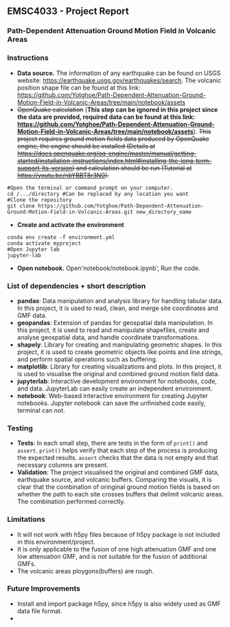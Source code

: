 
## EMSC4033 - Project Report

### Path-Dependent Attenuation Ground Motion Field in Volcanic Areas

### Instructions

- __Data source.__ The information of any earthquake can be found on USGS website: https://earthquake.usgs.gov/earthquakes/search. The volcanic position shape file can be found at this link: https://github.com/Yotghoe/Path-Dependent-Attenuation-Ground-Motion-Field-in-Volcanic-Areas/tree/main/notebook/assets
- ~~OpenQuake calculation~~ (__This step can be ignored in this project since the data are provided, required data can be found at this link: https://github.com/Yotghoe/Path-Dependent-Attenuation-Ground-Motion-Field-in-Volcanic-Areas/tree/main/notebook/assets__). ~~This project requires ground motion fields data produced by OpenQuake engine, the engine should be installed (Details at https://docs.openquake.org/oq-engine/master/manual/getting-started/installation-instructions/index.html#installing-the-long-term-support-lts-version) and calculation should be run (Tutorial at https://youtu.be/nbYBBT8r3N0).~~  
```
#Open the terminal or command prompt on your computer.  
cd /.../directory #Can be replaced by any location you want
#Clone the repository
git clone https://github.com/Yotghoe/Path-Dependent-Attenuation-Ground-Motion-Field-in-Volcanic-Areas.git new_directory_name
```
- __Create and activate the environment__
```
conda env create -f environment.yml
conda activate myproject
#Open Jupyter lab
jupyter-lab
```
- __Open notebook.__ Open'notebook/notebook.ipynb', Run the code.


### List of dependencies + short description


- **pandas**: Data manipulation and analysis library for handling tabular data. In this project, it is used to read, clean, and merge site coordinates and GMF data.
- **geopandas**: Extension of pandas for geospatial data manipulation. In this project, it is used to read and manipulate shapefiles, create and analyse geospatial data, and handle coordinate transformations.
- **shapely**: Library for creating and manipulating geometric shapes. In this project, it is used to create geometric objects like points and line strings, and perform spatial operations such as buffering.
- **matplotlib**: Library for creating visualizations and plots. In this project, it is used to visualise the original and combined ground motion field data.
- **jupyterlab**: Interactive development environment for notebooks, code, and data. JupyterLab can easily create an independent environment.
- **notebook**: Web-based interactive environment for creating Jupyter notebooks. Jupyter notebook can save the unfinished code easily, terminal can not.


### Testing

- **Tests**: In each small step, there are tests in the form of `print()` and `assert`. `print()` helps verify that each step of the process is producing the expected results. `assert` checks that the data is not empty and that necessary columns are present.
- **Validation**: The project visualised the original and combined GMF data, earthquake source, and volcanic buffers. Comparing the visuals, it is clear that the combination of oringinal ground motion fields is based on whether the path to each site crosses buffers that delimit volcanic areas. The combination performed correctly.


### Limitations

- It will not work with h5py files because of h5py package is not included in this environment/project.
- It is only applicable to the fusion of one high attenuation GMF and one low attenuation GMF, and is not suitable for the fusion of additional GMFs.
- The volcanic areas ploygons(buffers) are rough.



### Future Improvements	

- Install and import package h5py, since h5py is also widely used as GMF data file format.
- 

